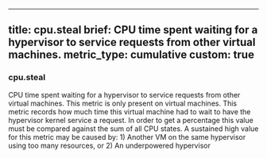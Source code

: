 
---
title: cpu.steal
brief: CPU time spent waiting for a hypervisor to service requests from other virtual machines.
metric_type: cumulative
custom: true
---
### cpu.steal

CPU time spent waiting for a hypervisor to service requests from other virtual machines. This metric is only present on virtual machines. This metric records how much time this virtual machine had to wait to have the hypervisor kernel service a request. In order to get a percentage this value must be compared against the sum of all CPU states. A sustained high value for this metric may be caused by: 1) Another VM on the same hypervisor using too many resources, or 2) An underpowered hypervisor

